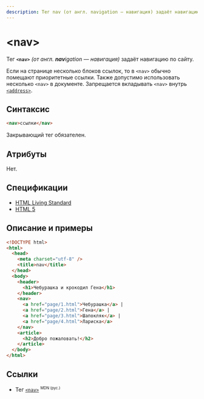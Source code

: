 ```yaml
---
description: Тег nav (от англ. navigation — навигация) задаёт навигацию по сайту
---
```


# &lt;nav&gt;

Тег **`<nav>`** _(от англ. **nav**igation — навигация)_ задаёт навигацию по сайту.

Если на странице несколько блоков ссылок, то в `<nav>` обычно помещают приоритетные ссылки. Также допустимо использовать несколько `<nav>` в документе. Запрещается вкладывать `<nav>` внутрь [`<address>`](address.md).

## Синтаксис

```html
<nav>ссылки</nav>
```

Закрывающий тег обязателен.

## Атрибуты

Нет.

## Спецификации

- [HTML Living Standard](https://html.spec.whatwg.org/multipage/sections.html#the-nav-element)
- [HTML 5](http://www.w3.org/TR/html5/sections.html#the-nav-element)

## Описание и примеры

```html
<!DOCTYPE html>
<html>
  <head>
    <meta charset="utf-8" />
    <title>nav</title>
  </head>
  <body>
    <header>
      <h1>Чебурашка и крокодил Гена</h1>
    </header>
    <nav>
      <a href="page/1.html">Чебурашка</a> |
      <a href="page/2.html">Гена</a> |
      <a href="page/3.html">Шапокляк</a> |
      <a href="page/4.html">Лариска</a>
    </nav>
    <article>
      <h2>Добро пожаловать!</h2>
    </article>
  </body>
</html>
```

## Ссылки

- Тег [`<nav>`](https://developer.mozilla.org/ru/docs/Web/HTML/Element/nav) <sup><small>MDN (рус.)</small></sup>
